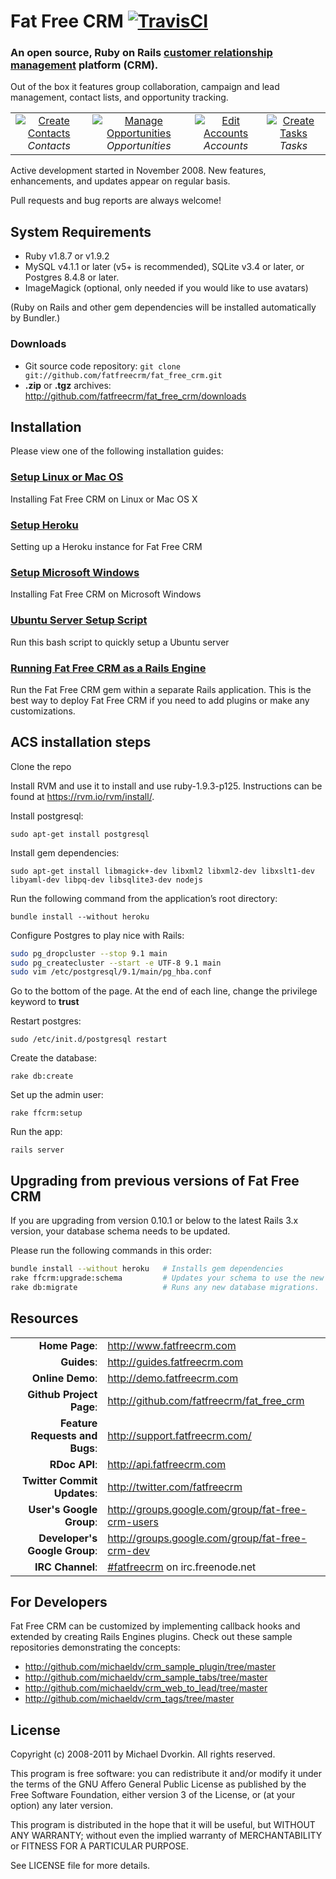 # Fat Free CRM [![TravisCI][travis-img-url]][travis-ci-url]

[travis-img-url]: https://secure.travis-ci.org/fatfreecrm/fat_free_crm.png?branch=master
[travis-ci-url]: http://travis-ci.org/fatfreecrm/fat_free_crm

### An open source, Ruby on Rails [customer relationship management][crm-wiki] platform (CRM).

[crm-wiki]: http://en.wikipedia.org/wiki/Customer_relationship_management


Out of the box it features group collaboration, campaign and lead management,
contact lists, and opportunity tracking.

<table>
  <tr>
    <td align="center">
      <a href="https://github.com/fatfreecrm/fatfreecrm.github.com/raw/master/backup/images/contact_create.png" target="_blank" title="Create Contacts">
        <img src="https://github.com/fatfreecrm/fatfreecrm.github.com/raw/master/backup/images/contact_create_t.png" alt="Create Contacts">
      </a>
      <br />
      <em>Contacts</em>
    </td>
    <td align="center">
      <a href="https://github.com/fatfreecrm/fatfreecrm.github.com/raw/master/backup/images/contact_opportunity.png" target="_blank" title="Manage Opportunities">
        <img src="https://github.com/fatfreecrm/fatfreecrm.github.com/raw/master/backup/images/contact_opportunity_t.png" alt="Manage Opportunities">
      </a>
      <br />
      <em>Opportunities</em>
    </td>
    <td align="center">
      <a href="https://github.com/fatfreecrm/fatfreecrm.github.com/raw/master/backup/images/account_edit.png" target="_blank" title="Edit Accounts">
        <img src="https://github.com/fatfreecrm/fatfreecrm.github.com/raw/master/backup/images/account_edit_t.png" alt="Edit Accounts">
      </a>
      <br />
      <em>Accounts</em>
    </td>
    <td align="center">
      <a href="https://github.com/fatfreecrm/fatfreecrm.github.com/raw/master/backup/images/task_create.png" target="_blank" title="Create Tasks">
        <img src="https://github.com/fatfreecrm/fatfreecrm.github.com/raw/master/backup/images/task_create_t.png" alt="Create Tasks">
      </a>
      <br />
      <em>Tasks</em>
    </td>
  </tr>
</table>

Active development started in November 2008.
New features, enhancements, and updates appear on regular basis.

Pull requests and bug reports are always welcome!


## System Requirements

* Ruby v1.8.7 or v1.9.2
* MySQL v4.1.1 or later (v5+ is recommended), SQLite v3.4 or later, or Postgres 8.4.8 or later.
* ImageMagick (optional, only needed if you would like to use avatars)

(Ruby on Rails and other gem dependencies will be installed automatically by Bundler.)


### Downloads

* Git source code repository: `git clone git://github.com/fatfreecrm/fat_free_crm.git`
* **.zip** or **.tgz** archives: http://github.com/fatfreecrm/fat_free_crm/downloads


## Installation

Please view one of the following installation guides:

### [Setup Linux or Mac OS](http://guides.fatfreecrm.com/Setup-Linux-or-Mac-OS.html)

Installing Fat Free CRM on Linux or Mac OS X

### [Setup Heroku](http://guides.fatfreecrm.com/Setup-Heroku.html)

Setting up a Heroku instance for Fat Free CRM

### [Setup Microsoft Windows](http://guides.fatfreecrm.com/Setup-Microsoft-Windows.html)

Installing Fat Free CRM on Microsoft Windows

### [Ubuntu Server Setup Script](http://guides.fatfreecrm.com/Ubuntu-Server-Setup-Script.html)

Run this bash script to quickly setup a Ubuntu server

### [Running Fat Free CRM as a Rails Engine](http://guides.fatfreecrm.com/Running-as-a-Rails-Engine.html)

Run the Fat Free CRM gem within a separate Rails application.
This is the best way to deploy Fat Free CRM if you need to add plugins or make any customizations.

## ACS installation steps

Clone the repo

Install RVM and use it to install and use ruby-1.9.3-p125.  Instructions can be found at https://rvm.io/rvm/install/.

Install postgresql:

```sudo apt-get install postgresql```

Install gem dependencies:

```sudo apt-get install libmagick+-dev libxml2 libxml2-dev libxslt1-dev libyaml-dev libpq-dev libsqlite3-dev nodejs```

Run the following command from the application’s root directory:

```bundle install --without heroku```

Configure Postgres to play nice with Rails:

```bash
sudo pg_dropcluster --stop 9.1 main
sudo pg_createcluster --start -e UTF-8 9.1 main
sudo vim /etc/postgresql/9.1/main/pg_hba.conf
```

Go to the bottom of the page.  At the end of each line, change the privilege keyword to **trust**

Restart postgres:

```sudo /etc/init.d/postgresql restart```

Create the database:

```rake db:create```

Set up the admin user:

```rake ffcrm:setup```

Run the app:

```rails server```

## Upgrading from previous versions of Fat Free CRM

If you are upgrading from version 0.10.1 or below to the latest Rails 3.x version, your database schema
needs to be updated.

Please run the following commands in this order:

```bash
bundle install --without heroku   # Installs gem dependencies
rake ffcrm:upgrade:schema         # Updates your schema to use the new timestamped migrations
rake db:migrate                   # Runs any new database migrations.
```


## Resources

|||
|-----------------------------------:|:--------------------------|
|                 **Home Page**: | http://www.fatfreecrm.com |
|                    **Guides**: | http://guides.fatfreecrm.com |
|               **Online Demo**: | http://demo.fatfreecrm.com |
|       **Github Project Page**: | http://github.com/fatfreecrm/fat_free_crm |
| **Feature Requests and Bugs**: | http://support.fatfreecrm.com/ |
|                  **RDoc API**: | http://api.fatfreecrm.com |
|    **Twitter Commit Updates**: | http://twitter.com/fatfreecrm |
|       **User's Google Group**: | http://groups.google.com/group/fat-free-crm-users |
|  **Developer's Google Group**: | http://groups.google.com/group/fat-free-crm-dev |
|               **IRC Channel**: | [#fatfreecrm](http://webchat.freenode.net/) on irc.freenode.net |


## For Developers

Fat Free CRM can be customized by implementing callback hooks and extended by
creating Rails Engines plugins. Check out these sample repositories demonstrating
the concepts:

* http://github.com/michaeldv/crm_sample_plugin/tree/master
* http://github.com/michaeldv/crm_sample_tabs/tree/master
* http://github.com/michaeldv/crm_web_to_lead/tree/master
* http://github.com/michaeldv/crm_tags/tree/master


## License

Copyright (c) 2008-2011 by Michael Dvorkin. All rights reserved.

This program is free software: you can redistribute it and/or modify it
under the terms of the GNU Affero General Public License as published by
the Free Software Foundation, either version 3 of the License, or (at your
option) any later version.

This program is distributed in the hope that it will be useful, but WITHOUT
ANY WARRANTY; without even the implied warranty of MERCHANTABILITY or FITNESS
FOR A PARTICULAR PURPOSE.

See LICENSE file for more details.

